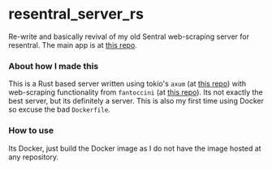 # resentral_server_rs
Re-write and basically revival of my old Sentral web-scraping server for resentral. The main app is at [this repo](https://github.com/jumpyjacko/resentral_flutter).

### About how I made this
This is a Rust based server written using tokio's `axum` (at [this repo](https://github.com/tokio-rs/axum)) with web-scraping functionality from `fantoccini` (at [this repo](https://github.com/jonhoo/fantoccini)). Its not exactly the best server, but its definitely a server. This is also my first time using Docker so excuse the bad `Dockerfile`.

### How to use
Its Docker, just build the Docker image as I do not have the image hosted at any repository.
